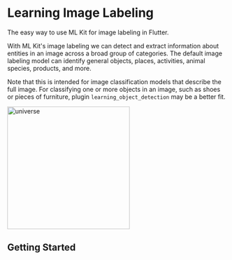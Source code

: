 # Learning Image Labeling

The easy way to use ML Kit for image labeling in Flutter.

With ML Kit's image labeling we can detect and extract information about entities in an image across a broad group of categories. The default image labeling model can identify general objects, places, activities, animal species, products, and more.

Note that this is intended for image classification models that describe the full image. For classifying one or more objects in an image, such as shoes or pieces of furniture, plugin `learning_object_detection` may be a better fit.

<img src="https://github.com/salkuadrat/learning/raw/master/packages/learning_image_labeling/screenshot.jpg" alt="universe" width="280">

## Getting Started
